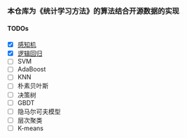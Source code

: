 ### 本仓库为《统计学习方法》的算法结合开源数据的实现

#### TODOs
- [x] [感知机](./BinaryClassification/perceptron.py)
- [x] [逻辑回归](./BinaryClassification/logistic_regression.py)
- [ ] SVM
- [ ] AdaBoost
- [ ] KNN
- [ ] 朴素贝叶斯
- [ ] 决策树
- [ ] GBDT
- [ ] 隐马尔可夫模型
- [ ] 层次聚类
- [ ] K-means